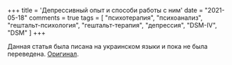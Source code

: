 +++
title = 'Депрессивный опыт и способи работы с ним'
date = "2021-05-18"
comments = true
tags = [
    "психотерапия",
    "психоанализ",
    "гештальт-психология",
    "гештальт-терапия",
    "депрессия",
    "DSM-IV",
    "DSM"
]
+++

Данная статья была писана на украинском языки и пока не была переведена.
[Оригинал](/ua/post/depression/).
